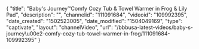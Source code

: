 {
    "title": "Baby's Journey&trade;Comfy Cozy Tub &amp; Towel Warmer in Frog &amp; Lily Pad",
    "description": "",
    "channelid": "111091684",
    "videoid": "109992395",
    "date_created": "1502523005",
    "date_modified": "1504049169",
    "type": "captivate",
    "layout": "channelVideo",
    "url": "\/bbbusa-latest-videos\/baby-s-journey\u00e2-comfy-cozy-tub-towel-warmer-in-frog\/111091684-109992395"
}